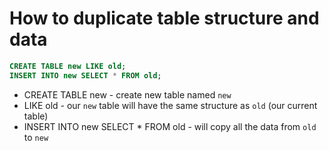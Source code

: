 # How to duplicate table structure and data

```sql
CREATE TABLE new LIKE old;
INSERT INTO new SELECT * FROM old;
```

- CREATE TABLE new - create new table named ```new``` 
- LIKE old - our ```new``` table will have the same structure as ```old``` (our current table)
- INSERT INTO new SELECT * FROM old - will copy all the data from ```old``` to ```new```
